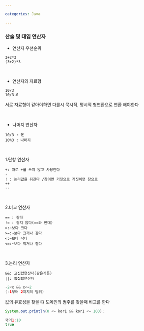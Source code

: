 ```yaml
---

categories: Java

---
```



### 산술 및 대입 연산자

- 연산자 우선순위
```
3+2*3
(3+2)*3
```

&nbsp;

- 연산자와 자료형
```
10/3
10/3.0
```
서로 자료형이 같아야하면 다를시 묵시적, 명시적 형변환으로 변환 해야한다


&nbsp;

- 나머지 연산자

```
10/3 : 몫
10%3 : 나머지
```

&nbsp;

1.단항 연산자

```
+: 따로 +를 쓰지 않고 사용한다 
-
! : 논리값을 뒤진다 /참이면 거짓으로 거짓이면 참으로 
++
-- 

```


&nbsp;


2.비교 연산자
```
== : 같다
!= : 같지 않다(==와 반대)
>:~보다 크다
>=:~보다 크거나 같다
<:~보다 작다
<=:~보다 작거나 같다

```

&nbsp;

3.논리 연산자 
```
&&: 교집합연산자(같은거를)
||: 합집합연산자 
```

```java
-2<x && x<=2
(-1부터 2까지의 범위)
```
값의 유효성을 찾을 떄 도메인의 범주를 찾을때 비교를 한다 

```java
System.out.println(0 <= kor1 && kor1 <= 100);

```

```java
국어1:10
true
```